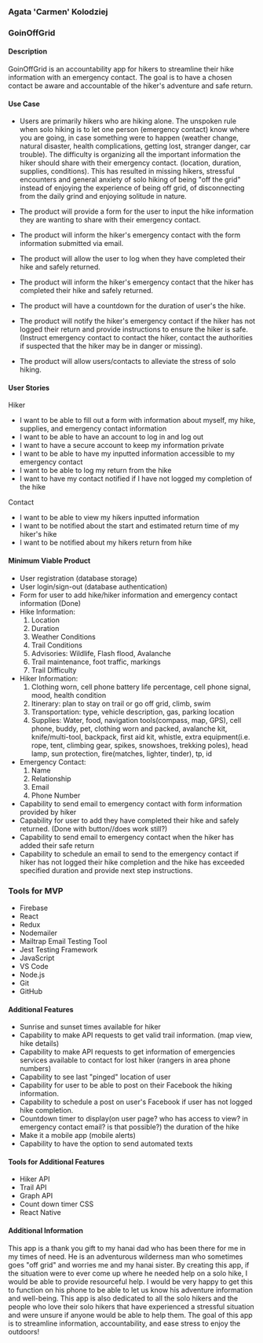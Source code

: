 ### Agata 'Carmen' Kolodziej

### GoinOffGrid

#### Description

GoinOffGrid is an accountability app for hikers to streamline their hike information with an emergency contact. The goal is to have a chosen contact be aware and accountable of the hiker's adventure and safe return.

#### Use Case

- Users are primarily hikers who are hiking alone. The unspoken rule when solo hiking is to let one person (emergency contact) know where you are going, in case something were to happen (weather change, natural disaster, health complications, getting lost, stranger danger, car trouble). The difficulty is organizing all the important information the hiker should share with their emergency contact. (location, duration, supplies, conditions). This has resulted in missing hikers, stressful encounters and general anxiety of solo hiking of being "off the grid" instead of enjoying the experience of being off grid, of disconnecting from the daily grind and enjoying solitude in nature.

- The product will provide a form for the user to input the hike information they are wanting to share with their emergency contact.

- The product will inform the hiker's emergency contact with the form information submitted via email.

- The product will allow the user to log when they have completed their hike and safely returned.

- The product will inform the hiker's emergency contact that the hiker has completed their hike and safely returned.

- The product will have a countdown for the duration of user's the hike.

- The product will notify the hiker's emergency contact if the hiker has not logged their return and provide instructions to ensure the hiker is safe. (Instruct emergency contact to contact the hiker, contact the authorities if suspected that the hiker may be in danger or missing).

- The product will allow users/contacts to alleviate the stress of solo hiking.

#### User Stories

Hiker

- I want to be able to fill out a form with information about myself, my hike, supplies, and emergency contact information
- I want to be able to have an account to log in and log out
- I want to have a secure account to keep my information private
- I want to be able to have my inputted information accessible to my emergency contact
- I want to be able to log my return from the hike
- I want to have my contact notified if I have not logged my completion of the hike

Contact

- I want to be able to view my hikers inputted information
- I want to be notified about the start and estimated return time of my hiker's hike
- I want to be notified about my hikers return from hike

#### Minimum Viable Product

- User registration (database storage)
- User login/sign-out (database authentication)
- Form for user to add hike/hiker information and emergency contact information (Done)
- Hike Information:
  1. Location
  2. Duration
  3. Weather Conditions
  4. Trail Conditions
  5. Advisories: Wildlife, Flash flood, Avalanche
  6. Trail maintenance, foot traffic, markings
  7. Trail Difficulty
- Hiker Information:
  1. Clothing worn, cell phone battery life percentage, cell phone signal, mood, health condition
  2. Itinerary: plan to stay on trail or go off grid, climb, swim
  3. Transportation: type, vehicle description, gas, parking location
  4. Supplies: Water, food, navigation tools(compass, map, GPS), cell phone, buddy, pet, clothing worn and packed, avalanche kit, knife/multi-tool, backpack, first aid kit, whistle, extra equipment(i.e. rope, tent, climbing gear, spikes, snowshoes, trekking poles), head lamp, sun protection, fire(matches, lighter, tinder), tp, id
- Emergency Contact:
  1. Name
  2. Relationship
  3. Email
  4. Phone Number
- Capability to send email to emergency contact with form information provided by hiker
- Capability for user to add they have completed their hike and safely returned. (Done with button//does work still?)
- Capability to send email to emergency contact when the hiker has added their safe return
- Capability to schedule an email to send to the emergency contact if hiker has not logged their hike completion and the hike has exceeded specified duration and provide next step instructions.

### Tools for MVP

- Firebase
- React
- Redux
- Nodemailer
- Mailtrap Email Testing Tool
- Jest Testing Framework
- JavaScript
- VS Code
- Node.js
- Git
- GitHub

#### Additional Features

- Sunrise and sunset times available for hiker
- Capability to make API requests to get valid trail information. (map view, hike details)
- Capability to make API requests to get information of emergencies services available to contact for lost hiker (rangers in area phone numbers)
- Capability to see last "pinged" location of user
- Capability for user to be able to post on their Facebook the hiking information.
- Capability to schedule a post on user's Facebook if user has not logged hike completion.
- Countdown timer to display(on user page? who has access to view? in emergency contact email? is that possible?) the duration of the hike
- Make it a mobile app (mobile alerts)
- Capability to have the option to send automated texts

#### Tools for Additional Features

- Hiker API
- Trail API
- Graph API
- Count down timer CSS
- React Native

#### Additional Information

This app is a thank you gift to my hanai dad who has been there for me in my times of need. He is an adventurous wilderness man who sometimes goes "off grid" and worries me and my hanai sister. By creating this app, if the situation were to ever come up where he needed help on a solo hike, I would be able to provide resourceful help. I would be very happy to get this to function on his phone to be able to let us know his adventure information and well-being. This app is also dedicated to all the solo hikers and the people who love their solo hikers that have experienced a stressful situation and were unsure if anyone would be able to help them. The goal of this app is to streamline information, accountability, and ease stress to enjoy the outdoors!
